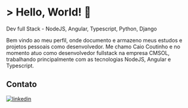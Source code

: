 
# > Hello, World! 👋

Dev full Stack - NodeJS, Angular, Typescript, Python, Django 

Bem vindo ao meu perfil, onde documento e armazeno meus estudos e projetos pessoais como desenvolvedor. Me chamo Caio Coutinho e no momento atuo como desenvolvedor fullstack na empresa CMSOL, trabalhando principalmente com as tecnologias NodeJS, Angular e Typescript.
</div>

## Contato
<a href="https://linkedin.com/in/ccaio-coutinho" target="_blank">
<img src=https://img.shields.io/badge/linkedin-%231E77B5.svg?&style=for-the-badge&logo=linkedin&logoColor=white alt=linkedin style="margin-bottom: 5px;" />
</a>
